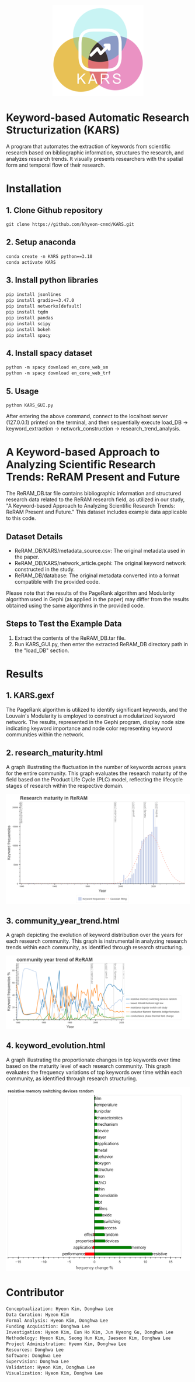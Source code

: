 <p align="center"><img src="./examples/KARS_logo.png" width="250" height="250">

# Keyword-based Automatic Research Structurization (KARS)
A program that automates the extraction of keywords from scientific research based on bibliographic information, structures the research, and analyzes research trends. It visually presents researchers with the spatial form and temporal flow of their research.

# Installation
## 1. Clone Github repository
    git clone https://github.com/khyeon-cnmd/KARS.git

## 2. Setup anaconda
    conda create -n KARS python==3.10
    conda activate KARS

## 3. Install python libraries 
    pip install jsonlines
    pip install gradio==3.47.0
    pip install networkx[default]
    pip install tqdm
    pip install pandas
    pip install scipy
    pip install bokeh
    pip install spacy

## 4. Install spacy dataset
    python -m spacy download en_core_web_sm
    python -m spacy download en_core_web_trf

## 5. Usage
    python KARS_GUI.py

After entering the above command, connect to the localhost server (127.0.0.1) printed on the terminal, and then sequentially execute load_DB -> keyword_extraction -> network_construction -> research_trend_analysis.

# A Keyword-based Approach to Analyzing Scientific Research Trends: ReRAM Present and Future 
The ReRAM_DB.tar file contains bibliographic information and structured research data related to the ReRAM research field, as utilized in our study, "A Keyword-based Approach to Analyzing Scientific Research Trends: ReRAM Present and Future." This dataset includes example data applicable to this code.

## Dataset Details
* ReRAM_DB/KARS/metadata_source.csv: The original metadata used in the paper.  
* ReRAM_DB/KARS/network_article.gephi: The original keyword network constructed in the study.  
* ReRAM_DB/database: The original metadata converted into a format compatible with the provided code.  
  
Please note that the results of the PageRank algorithm and Modularity algorithm used in Gephi (as applied in the paper) may differ from the results obtained using the same algorithms in the provided code.

## Steps to Test the Example Data
1. Extract the contents of the ReRAM_DB.tar file.  
2. Run KARS_GUI.py, then enter the extracted ReRAM_DB directory path in the "load_DB" section.


# Results
## 1. KARS.gexf
The PageRank algorithm is utilized to identify significant keywords, and the Louvain's Modularity is employed to construct a modularized keyword network. The results, represented in the Gephi program, display node size indicating keyword importance and node color representing keyword communities within the network.

## 2. research_maturity.html
A graph illustrating the fluctuation in the number of keywords across years for the entire community. This graph evaluates the research maturity of the field based on the Product Life Cycle (PLC) model, reflecting the lifecycle stages of research within the respective domain.
<p align="center"><img src="./examples/research_maturity.png">

## 3. community_year_trend.html
A graph depicting the evolution of keyword distribution over the years for each research community. This graph is instrumental in analyzing research trends within each community, as identified through research structuring.
<p align="center"><img src="./examples/community_year_trend.png">

## 4. keyword_evolution.html
A graph illustrating the proportionate changes in top keywords over time based on the maturity level of each research community. This graph evaluates the frequency variations of top keywords over time within each community, as identified through research structuring.
<p align="center"><img src="./examples/keyword_evolution.png">

# Contributor
```
Conceptualization: Hyeon Kim, Donghwa Lee
Data Curation: Hyeon Kim
Formal Analysis: Hyeon Kim, Donghwa Lee
Funding Acquisition: Donghwa Lee
Investigation: Hyeon Kim, Eun Ho Kim, Jun Hyeong Gu, Donghwa Lee
Methodology: Hyeon Kim, Seong Hun Kim, Jaeseon Kim, Donghwa Lee
Project Administration: Hyeon Kim, Donghwa Lee
Resources: Donghwa Lee
Software: Donghwa Lee
Supervision: Donghwa Lee
Validation: Hyeon Kim, Donghwa Lee
Visualization: Hyeon Kim, Donghwa Lee
```
